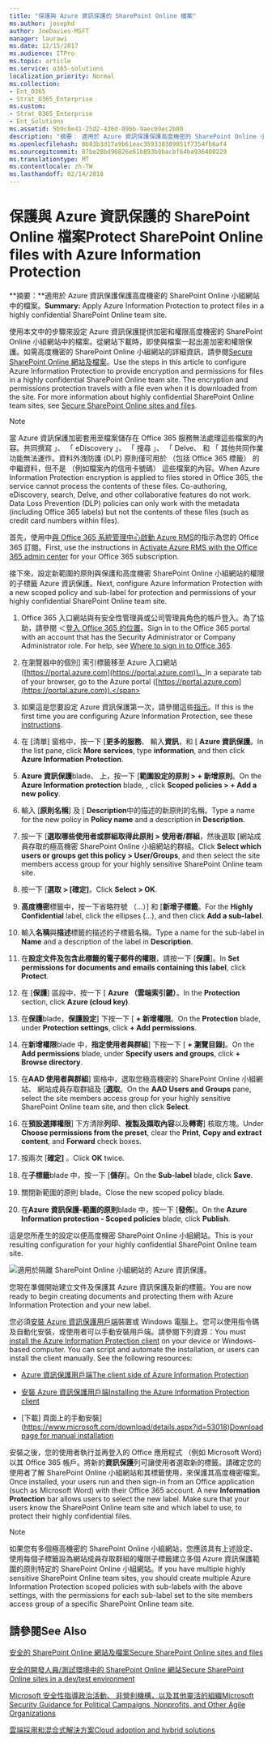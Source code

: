 ```yaml
---
title: "保護與 Azure 資訊保護的 SharePoint Online 檔案"
ms.author: josephd
author: JoeDavies-MSFT
manager: laurawi
ms.date: 12/15/2017
ms.audience: ITPro
ms.topic: article
ms.service: o365-solutions
localization_priority: Normal
ms.collection:
- Ent_O365
- Strat_O365_Enterprise
ms.custom:
- Strat_O365_Enterprise
- Ent_Solutions
ms.assetid: 5b9c8e41-25d2-436d-89bb-9aecb9ec2b80
description: "摘要： 適用於 Azure 資訊保護保護高度機密的 SharePoint Online 小組網站中的檔案。"
ms.openlocfilehash: 0b83b3d17a9b61eac359338389051f7354fb6af4
ms.sourcegitcommit: 07be28bd96826e61b893b9bacbf64ba936400229
ms.translationtype: MT
ms.contentlocale: zh-TW
ms.lasthandoff: 02/14/2018
---
```

# <a name="protect-sharepoint-online-files-with-azure-information-protection"></a><span data-ttu-id="763dd-103">保護與 Azure 資訊保護的 SharePoint Online 檔案</span><span class="sxs-lookup"><span data-stu-id="763dd-103">Protect SharePoint Online files with Azure Information Protection</span></span>

 <span data-ttu-id="763dd-104">**摘要：**適用於 Azure 資訊保護保護高度機密的 SharePoint Online 小組網站中的檔案。</span><span class="sxs-lookup"><span data-stu-id="763dd-104">**Summary:** Apply Azure Information Protection to protect files in a highly confidential SharePoint Online team site.</span></span>
  
<span data-ttu-id="763dd-p101">使用本文中的步驟來設定 Azure 資訊保護提供加密和權限高度機密的 SharePoint Online 小組網站中的檔案。從網站下載時，即使與檔案一起出差加密和權限保護。如需高度機密的 SharePoint Online 小組網站的詳細資訊，請參閱[Secure SharePoint Online 網站及檔案](secure-sharepoint-online-sites-and-files.md)。</span><span class="sxs-lookup"><span data-stu-id="763dd-p101">Use the steps in this article to configure Azure Information Protection to provide encryption and permissions for files in a highly confidential SharePoint Online team site. The encryption and permissions protection travels with a file even when it is downloaded from the site. For more information about highly confidential SharePoint Online team sites, see [Secure SharePoint Online sites and files](secure-sharepoint-online-sites-and-files.md).</span></span>
  
> [!NOTE]
> <span data-ttu-id="763dd-p102">當 Azure 資訊保護加密套用至檔案儲存在 Office 365 服務無法處理這些檔案的內容。共同撰寫 」、 「 eDiscovery 」、 「 搜尋 」、 「 Delve、 和 「 其他共同作業功能無法運作。資料外洩防護 (DLP) 原則僅可用於 （包括 Office 365 標籤） 的中繼資料，但不是 （例如檔案內的信用卡號碼） 這些檔案的內容。</span><span class="sxs-lookup"><span data-stu-id="763dd-p102">When Azure Information Protection encryption is applied to files stored in Office 365, the service cannot process the contents of these files. Co-authoring, eDiscovery, search, Delve, and other collaborative features do not work. Data Loss Prevention (DLP) policies can only work with the metadata (including Office 365 labels) but not the contents of these files (such as credit card numbers within files).</span></span> 
  
<span data-ttu-id="763dd-111">首先，使用中[與 Office 365 系統管理中心啟動 Azure RMS](https://docs.microsoft.com/information-protection/deploy-use/activate-office365)的指示為您的 Office 365 訂閱。</span><span class="sxs-lookup"><span data-stu-id="763dd-111">First, use the instructions in [Activate Azure RMS with the Office 365 admin center](https://docs.microsoft.com/information-protection/deploy-use/activate-office365) for your Office 365 subscription.</span></span>
  
<span data-ttu-id="763dd-112">接下來，設定新範圍的原則與保護和高度機密 SharePoint Online 小組網站的權限的子標籤 Azure 資訊保護。</span><span class="sxs-lookup"><span data-stu-id="763dd-112">Next, configure Azure Information Protection with a new scoped policy and sub-label for protection and permissions of your highly confidential SharePoint Online team site.</span></span>
  
1. <span data-ttu-id="763dd-p103">Office 365 入口網站與有安全性管理員或公司管理員角色的帳戶登入。為了協助，請參閱 ＜[登入 Office 365 的位置](https://support.office.com/Article/Where-to-sign-in-to-Office-365-e9eb7d51-5430-4929-91ab-6157c5a050b4)。</span><span class="sxs-lookup"><span data-stu-id="763dd-p103">Sign in to the Office 365 portal with an account that has the Security Administrator or Company Administrator role. For help, see [Where to sign in to Office 365](https://support.office.com/Article/Where-to-sign-in-to-Office-365-e9eb7d51-5430-4929-91ab-6157c5a050b4).</span></span>
    
2. <span data-ttu-id="763dd-115">在瀏覽器中的個別] 索引標籤移至 Azure 入口網站 ([https://portal.azure.com](https://portal.azure.com))。</span><span class="sxs-lookup"><span data-stu-id="763dd-115">In a separate tab of your browser, go to the Azure portal ([https://portal.azure.com](https://portal.azure.com)).</span></span>
    
3. <span data-ttu-id="763dd-116">如果這是您要設定 Azure 資訊保護第一次，請參閱這些[指示](https://docs.microsoft.com/information-protection/deploy-use/configure-policy#to-access-the-azure-information-protection-blade-for-the-first-time)。</span><span class="sxs-lookup"><span data-stu-id="763dd-116">If this is the first time you are configuring Azure Information Protection, see these [instructions](https://docs.microsoft.com/information-protection/deploy-use/configure-policy#to-access-the-azure-information-protection-blade-for-the-first-time).</span></span>
    
4. <span data-ttu-id="763dd-117">在 [清單] 窗格中，按一下 [**更多的服務**、 輸入**資訊**，和 [ **Azure 資訊保護**。</span><span class="sxs-lookup"><span data-stu-id="763dd-117">In the list pane, click **More services**, type **information**, and then click **Azure Information Protection**.</span></span>
    
5. <span data-ttu-id="763dd-118">**Azure 資訊保護**blade、 上，按一下 [**範圍設定的原則 > + 新增原則**。</span><span class="sxs-lookup"><span data-stu-id="763dd-118">On the **Azure Information protection** blade, , click **Scoped policies > + Add a new policy**.</span></span>
    
6. <span data-ttu-id="763dd-119">輸入 [**原則名稱**] 及 [ **Description**中的描述的新原則的名稱。</span><span class="sxs-lookup"><span data-stu-id="763dd-119">Type a name for the new policy in **Policy name** and a description in **Description**.</span></span>
    
7. <span data-ttu-id="763dd-120">按一下 [**選取哪些使用者或群組取得此原則 > 使用者/群組**，然後選取 [網站成員存取的極高機密 SharePoint Online 小組網站的群組。</span><span class="sxs-lookup"><span data-stu-id="763dd-120">Click **Select which users or groups get this policy > User/Groups**, and then select the site members access group for your highly sensitive SharePoint Online team site.</span></span> 
    
8. <span data-ttu-id="763dd-121">按一下 [**選取 > [確定]**。</span><span class="sxs-lookup"><span data-stu-id="763dd-121">Click **Select > OK**.</span></span>
    
9. <span data-ttu-id="763dd-122">**高度機密**標籤中，按一下省略符號 （...）] 和 [**新增子標籤**。</span><span class="sxs-lookup"><span data-stu-id="763dd-122">For the **Highly Confidential** label, click the ellipses (…), and then click **Add a sub-label**.</span></span>
    
10. <span data-ttu-id="763dd-123">輸入**名稱**與**描述**標籤的描述的子標籤名稱。</span><span class="sxs-lookup"><span data-stu-id="763dd-123">Type a name for the sub-label in **Name** and a description of the label in **Description**.</span></span>
    
11. <span data-ttu-id="763dd-124">在**設定文件及包含此標籤的電子郵件的權限**，請按一下 [**保護**]。</span><span class="sxs-lookup"><span data-stu-id="763dd-124">In **Set permissions for documents and emails containing this label**, click **Protect**.</span></span>
    
12. <span data-ttu-id="763dd-125">在 [**保護**] 區段中，按一下 [ **Azure （雲端索引鍵）**。</span><span class="sxs-lookup"><span data-stu-id="763dd-125">In the **Protection** section, click **Azure (cloud key)**.</span></span>
    
13. <span data-ttu-id="763dd-126">在**保護**blade，**保護設定**] 下按一下 [ **+ 新增權限**。</span><span class="sxs-lookup"><span data-stu-id="763dd-126">On the **Protection** blade, under **Protection settings**, click **+ Add permissions**.</span></span>
    
14. <span data-ttu-id="763dd-127">在**新增權限**blade 中，**指定使用者與群組**] 下按一下 [ **+ 瀏覽目錄]**。</span><span class="sxs-lookup"><span data-stu-id="763dd-127">On the **Add permissions** blade, under **Specify users and groups**, click **+ Browse directory**.</span></span>
    
15. <span data-ttu-id="763dd-128">在**AAD 使用者與群組**] 窗格中，選取您極高機密的 SharePoint Online 小組網站、 網站成員存取群組及 [**選取**。</span><span class="sxs-lookup"><span data-stu-id="763dd-128">On the **AAD Users and Groups** pane, select the site members access group for your highly sensitive SharePoint Online team site, and then click **Select**.</span></span>
    
16. <span data-ttu-id="763dd-129">在**預設選擇權限**] 下方清除**列印**、**複製及擷取內容**以及**轉寄**] 核取方塊。</span><span class="sxs-lookup"><span data-stu-id="763dd-129">Under **Choose permissions from the preset**, clear the **Print**, **Copy and extract content**, and **Forward** check boxes.</span></span>
    
17. <span data-ttu-id="763dd-130">按兩次 [**確定]** 。</span><span class="sxs-lookup"><span data-stu-id="763dd-130">Click **OK** twice.</span></span>
    
18. <span data-ttu-id="763dd-131">在**子標籤**blade 中，按一下 [**儲存**]。</span><span class="sxs-lookup"><span data-stu-id="763dd-131">On the **Sub-label** blade, click **Save**.</span></span>
    
19. <span data-ttu-id="763dd-132">關閉新範圍的原則 blade。</span><span class="sxs-lookup"><span data-stu-id="763dd-132">Close the new scoped policy blade.</span></span>
    
20. <span data-ttu-id="763dd-133">在**Azure 資訊保護-範圍的原則**blade 中，按一下 [**發佈**]。</span><span class="sxs-lookup"><span data-stu-id="763dd-133">On the **Azure Information protection - Scoped policies** blade, click **Publish**.</span></span>
    
<span data-ttu-id="763dd-134">這是您所產生的設定以便高度機密 SharePoint Online 小組網站。</span><span class="sxs-lookup"><span data-stu-id="763dd-134">This is your resulting configuration for your highly confidential SharePoint Online team site.</span></span>
  
![適用於隔離 SharePoint Online 小組網站的 Azure 資訊保護。](images/8cc92aa4-e7bc-4c2f-a4a4-3b034b21aebf.png)
  
<span data-ttu-id="763dd-136">您現在準備開始建立文件及保護其 Azure 資訊保護及新的標籤。</span><span class="sxs-lookup"><span data-stu-id="763dd-136">You are now ready to begin creating documents and protecting them with Azure Information Protection and your new label.</span></span>
  
<span data-ttu-id="763dd-p104">您必須[安裝 Azure 資訊保護用戶端](https://docs.microsoft.com/information-protection/rms-client/install-client-app)裝置或 Windows 電腦上。您可以使用指令碼及自動化安裝，或使用者可以手動安裝用戶端。請參閱下列資源：</span><span class="sxs-lookup"><span data-stu-id="763dd-p104">You must [install the Azure Information Protection client](https://docs.microsoft.com/information-protection/rms-client/install-client-app) on your device or Windows-based computer. You can script and automate the installation, or users can install the client manually. See the following resources:</span></span>
  
- [<span data-ttu-id="763dd-140">Azure 資訊保護用戶端</span><span class="sxs-lookup"><span data-stu-id="763dd-140">The client side of Azure Information Protection</span></span>](https://docs.microsoft.com/information-protection/rms-client/use-client)
    
- [<span data-ttu-id="763dd-141">安裝 Azure 資訊保護用戶端</span><span class="sxs-lookup"><span data-stu-id="763dd-141">Installing the Azure Information Protection client</span></span>](https://docs.microsoft.com/information-protection/rms-client/client-admin-guide)
    
- <span data-ttu-id="763dd-142">[下載] 頁面上的手動安裝](https://www.microsoft.com/download/details.aspx?id=53018)</span><span class="sxs-lookup"><span data-stu-id="763dd-142">[Download page for manual installation](https://www.microsoft.com/download/details.aspx?id=53018)</span></span>
    
<span data-ttu-id="763dd-p105">安裝之後，您的使用者執行並再登入的 Office 應用程式 （例如 Microsoft Word) 以其 Office 365 帳戶。將新的**資訊保護**列可讓使用者選取新的標籤。請確定您的使用者了解 SharePoint Online 小組網站和其標籤使用，來保護其高度機密檔案。</span><span class="sxs-lookup"><span data-stu-id="763dd-p105">Once installed, your users run and then sign-in from an Office application (such as Microsoft Word) with their Office 365 account. A new **Information Protection** bar allows users to select the new label. Make sure that your users know the SharePoint Online team site and which label to use, to protect their highly confidential files.</span></span>
  
> [!NOTE]
> <span data-ttu-id="763dd-146">如果您有多個極高機密的 SharePoint Online 小組網站，您應該具有上述設定、 使用每個子標籤設為網站成員存取群組的權限子標籤建立多個 Azure 資訊保護範圍的原則特定的 SharePoint Online 小組網站。</span><span class="sxs-lookup"><span data-stu-id="763dd-146">If you have multiple highly sensitive SharePoint Online team sites, you should create multiple Azure Information Protection scoped policies with sub-labels with the above settings, with the permissions for each sub-label set to the site members access group of a specific SharePoint Online team site.</span></span> 
  
## <a name="see-also"></a><span data-ttu-id="763dd-147">請參閱</span><span class="sxs-lookup"><span data-stu-id="763dd-147">See Also</span></span>

[<span data-ttu-id="763dd-148">安全的 SharePoint Online 網站及檔案</span><span class="sxs-lookup"><span data-stu-id="763dd-148">Secure SharePoint Online sites and files</span></span>](secure-sharepoint-online-sites-and-files.md)
  
[<span data-ttu-id="763dd-149">安全的開發人員/測試環境中的 SharePoint Online 網站</span><span class="sxs-lookup"><span data-stu-id="763dd-149">Secure SharePoint Online sites in a dev/test environment</span></span>](secure-sharepoint-online-sites-in-a-dev-test-environment.md)
  
[<span data-ttu-id="763dd-150">Microsoft 安全性指導政治活動、 非營利機構，以及其他靈活的組織</span><span class="sxs-lookup"><span data-stu-id="763dd-150">Microsoft Security Guidance for Political Campaigns, Nonprofits, and Other Agile Organizations</span></span>](microsoft-security-guidance-for-political-campaigns-nonprofits-and-other-agile-o.md)
  
[<span data-ttu-id="763dd-151">雲端採用和混合式解決方案</span><span class="sxs-lookup"><span data-stu-id="763dd-151">Cloud adoption and hybrid solutions</span></span>](cloud-adoption-and-hybrid-solutions.md)




